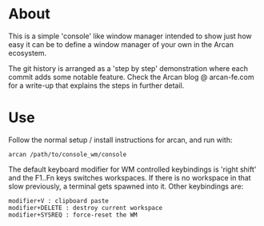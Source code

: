 About
=====

This is a simple 'console' like window manager intended to show just how easy
it can be to define a window manager of your own in the Arcan ecosystem.

The git history is arranged as a 'step by step' demonstration where each
commit adds some notable feature. Check the Arcan blog @ arcan-fe.com for
a write-up that explains the steps in further detail.

Use
===

Follow the normal setup / install instructions for arcan, and run with:

    arcan /path/to/console_wm/console

The default keyboard modifier for WM controlled keybindings is 'right shift'
and the F1..Fn keys switches workspaces. If there is no workspace in that slow
previously, a terminal gets spawned into it. Other keybindings are:

    modifier+V : clipboard paste
    modifier+DELETE : destroy current workspace
    modifier+SYSREQ : force-reset the WM

